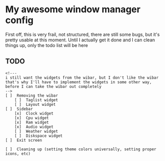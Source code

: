 # My awesome window manager config

First off, this is very frail, not structured, there are still some bugs,
but it's pretty usable at this moment.
Until I actually get it done and I can clean things up, only the todo list
will be here

## TODO
    <!--- 
    i still want the widgets from the wibar, but I don't like the wibar
    that's why I'll have to implement the widgets in some other way,
    before I can take the wibar out completely
    -->
    [ ]  Removing the wibar
        [ ]  Taglist widget
        [ ]  Layout widget
    [ ]  Sidebar
        [x]  Clock widget
        [x]  Cpu widget
        [x]  Ram widget
        [x]  Audio widget
        [ ]  Weather widget
        [ ]  Diskspace widget
    [ ]  Exit screen
        
    [ ]  Cleaning up (setting theme colors universally, setting proper icons, etc)

